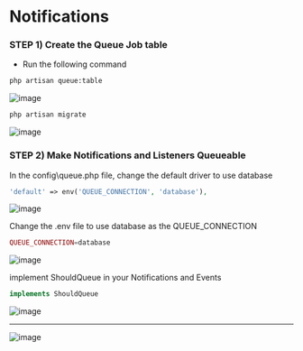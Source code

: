 # Notifications

### STEP 1) Create the Queue Job table

- Run the following command

```bash
php artisan queue:table
```

![image](https://user-images.githubusercontent.com/31894600/196491624-bd96432f-7d24-493b-92d3-ffb7e6aaeb1c.png)


```bash
php artisan migrate
```

![image](https://user-images.githubusercontent.com/31894600/196491651-2517de37-cd3a-444c-93db-0b74776dbdfa.png)


### STEP 2) Make Notifications and Listeners Queueable

In the config\queue.php file, change the default driver to use database

```php
'default' => env('QUEUE_CONNECTION', 'database'),
```

![image](https://user-images.githubusercontent.com/31894600/196491678-46705e46-9c88-402a-b58f-4c6742213cd5.png)


Change the .env file to use database as the QUEUE_CONNECTION

```php
QUEUE_CONNECTION=database
```
![image](https://user-images.githubusercontent.com/31894600/196491715-42d7c17d-c0c6-48bc-9207-24c409ac52b4.png)


implement ShouldQueue in your Notifications and Events

```php
implements ShouldQueue
```

![image](https://user-images.githubusercontent.com/31894600/196492036-e04f7dae-b50d-4ef5-9be3-ee6364cccb8a.png)

____________________________________________________________________________________________

![image](https://user-images.githubusercontent.com/31894600/196492115-df1f4916-8931-4a83-a78c-7056bbf47dfb.png)


